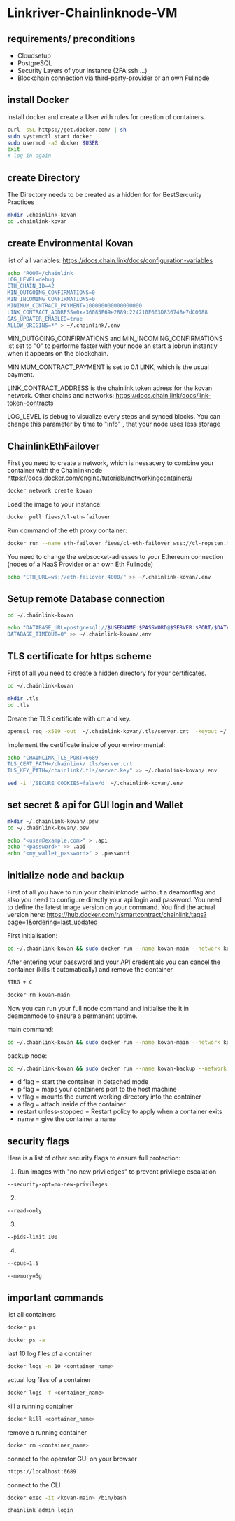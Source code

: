 # Linkriver-Chainlinknode-VM
## requirements/ preconditions
- Cloudsetup
- PostgreSQL
- Security Layers of your instance (2FA ssh ...)
- Blockchain connection via third-party-provider or an own Fullnode
## install Docker

install docker and create a User with rules for creation of containers.

```bash
curl -sSL https://get.docker.com/ | sh
sudo systemctl start docker
sudo usermod -aG docker $USER
exit
# log in again
```
## create Directory
The Directory needs to be created as a hidden for for BestSercurity Practices

```bash
mkdir .chainlink-kovan
cd .chainlink-kovan
```

## create Environmental Kovan
list of all variables: https://docs.chain.link/docs/configuration-variables
```bash
echo "ROOT=/chainlink
LOG_LEVEL=debug
ETH_CHAIN_ID=42
MIN_OUTGOING_CONFIRMATIONS=0
MIN_INCOMING_CONFIRMATIONS=0
MINIMUM_CONTRACT_PAYMENT=100000000000000000
LINK_CONTRACT_ADDRESS=0xa36085F69e2889c224210F603D836748e7dC0088
GAS_UPDATER_ENABLED=true
ALLOW_ORIGINS=*" > ~/.chainlink/.env
````
MIN_OUTGOING_CONFIRMATIONS and MIN_INCOMING_CONFIRMATIONS ist set to "0" to performe faster with your node an start a jobrun instantly when it appears on the blockchain.

MINIMUM_CONTRACT_PAYMENT is set to 0.1 LINK, which is the usual payment.

LINK_CONTRACT_ADDRESS is the chainlink token adress for the kovan network. Other chains and networks: https://docs.chain.link/docs/link-token-contracts

LOG_LEVEL is debug to visualize every steps and synced blocks. You can change this parameter by time to "info" , that your node uses less storage
## ChainlinkEthFailover
First you need to create a network, which is nessacery to combine your container with the Chainlinknode
https://docs.docker.com/engine/tutorials/networkingcontainers/
```bash 
docker network create kovan
```
Load the image to your instance:
```bash
docker pull fiews/cl-eth-failover
```
Run command of the eth proxy container:
```bash
docker run --name eth-failover fiews/cl-eth-failover wss://cl-ropsten.fiews.io/v1/myApiKey ws://localhost:8546/
```
You need to change the websocket-adresses to your Ethereum connection (nodes of a NaaS Provider or an own Eth Fullnode)
```bash
echo "ETH_URL=ws://eth-failover:4000/" >> ~/.chainlink-kovan/.env
```
## Setup remote Database connection
```bash
cd ~/.chainlink-kovan
```
```bash
echo "DATABASE_URL=postgresql://$USERNAME:$PASSWORD@$SERVER:$PORT/$DATABASE
DATABASE_TIMEOUT=0" >> ~/.chainlink-kovan/.env
```
## TLS certificate for https scheme
First of all you need to create a hidden directory for your certificates.
```bash
cd ~/.chainlink-kovan
```
```bash
mkdir .tls
cd .tls
```
Create the TLS certificate with crt and key.
```bash
openssl req -x509 -out  ~/.chainlink-kovan/.tls/server.crt  -keyout ~/.chainlink-kovan/.tls/server.key -newkey rsa:2048 -nodes -sha256 -days 365 -subj '/CN=localhost' -extensions EXT -config <( printf "[dn]\nCN=localhost\n[req]\ndistinguished_name = dn\n[EXT]\nsubjectAltName=DNS:localhost\nkeyUsage=digitalSignature\nextendedKeyUsage=serverAuth")
```

Implement the certificate inside of your environmental:
```bash
echo "CHAINLINK_TLS_PORT=6689
TLS_CERT_PATH=/chainlink/.tls/server.crt
TLS_KEY_PATH=/chainlink/.tls/server.key" >> ~/.chainlink-kovan/.env
```
```bash
sed -i '/SECURE_COOKIES=false/d' ~/.chainlink-kovan/.env
```
## set secret & api for GUI login and Wallet
```bash
mkdir ~/.chainlink-kovan/.psw
cd ~/.chainlink-kovan/.psw
```
```bash
echo "<user@example.com>" > .api
echo "<password>" >> .api
echo "<my_wallet_password>" > .password
```
## initialize node and backup
First of all you have to run your chainlinknode without a deamonflag and also you need to configure directly your api login and password. You need to define the latest image version on your command. You find the actual version here: https://hub.docker.com/r/smartcontract/chainlink/tags?page=1&ordering=last_updated

First initialisation:
```bash
cd ~/.chainlink-kovan && sudo docker run --name kovan-main --network kovan -p 6689:6689 -v ~/.chainlink-kovan:/chainlink -it --env-file=.env smartcontract/chainlink:<latest_image> local n
```
After entering your password and your API credentials you can cancel the container (kills it automatically) and remove the container 
```bash
STRG + C
```
```bash
docker rm kovan-main
```
Now you can run your full node command and initialise the it in deamonmode to ensure a permanent uptime.

main command:
```bash
cd ~/.chainlink-kovan && sudo docker run --name kovan-main --network kovan --restart unless-stopped -d -p 6689:6689 -v ~/.chainlink-kovan:/chainlink -it --env-file=.env smartcontract/chainlink:<latest_image> local n -p /chainlink/.psw/.password -a /chainlink/.psw/.api 
```
 
backup node:
 ```bash
cd ~/.chainlink-kovan && sudo docker run --name kovan-backup --network kovan --restart unless-stopped -d -p 6689:6689 -v ~/.chainlink-kovan:/chainlink -it --env-file=.env smartcontract/chainlink:<latest_image> local n -p /chainlink/.psw/.password -a /chainlink/.psw/.api 
 ```
 - d flag = start the container in detached mode
 - p flag = maps your containers port to the host machine
 - v flag = mounts the current working directory into the container
 - a flag = attach inside of the container
 - restart unless-stopped = Restart policy to apply when a container exits
 - name = give the container a name
 ## security flags ##
 Here is a list of other security flags to ensure full protection:
 1) Run images with "no new priviledges" to prevent privilege escalation
 ```bash
 --security-opt=no-new-privileges
 ```
2)
 ```bash
 --read-only
 ```
3)
 ```bash
 --pids-limit 100
 ```
4)
 ```bash
 --cpus=1.5
 ```
 ```bash
 --memory=5g
 ```
 ## important commands ##
 list all containers
 ```bash
 docker ps
 ```
 ```bash
 docker ps -a
 ```
 last 10 log files of a container
 ```bash
 docker logs -n 10 <container_name>
 ```
 actual log files of a container
 ```bash
 docker logs -f <container_name>
 ```
 kill a running container
 ```bash
 docker kill <container_name>
 ```
 remove a running container
 ```bash
 docker rm <container_name>
 ```
 connect to the operator GUI on your browser
 ```bash
 https://localhost:6689
 ```
 connect to the CLI
 ```bash
 docker exec -it <kovan-main> /bin/bash
 ```
 ```bash
 chainlink admin login
 ```
